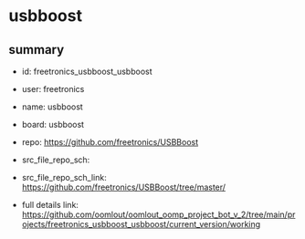 # usbboost
 
## summary 
* id: freetronics_usbboost_usbboost
* user: freetronics
* name: usbboost
* board: usbboost
* repo: https://github.com/freetronics/USBBoost



* src_file_repo_sch: 
* src_file_repo_sch_link: https://github.com/freetronics/USBBoost/tree/master/
* full details link: https://github.com/oomlout/oomlout_oomp_project_bot_v_2/tree/main/projects/freetronics_usbboost_usbboost/current_version/working  






